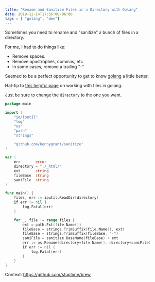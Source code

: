 ```yaml
---
title: "Rename and Sanitize Files in a Directory with Golang"
date: 2019-12-14T17:56:00-06:00
tags : [ "golang", "dev"]
---
```


Sometimes you need to rename and "sanitize" a bunch of files in a directory. 

For me, I had to do things like:
- Remove spaces.
- Remove apostrophes, commas, etc
- In some cases, remove a trailing "-"

Seemed to be a perfect opportunity to get to know [golang](https://golang.org/) a little better.

Hat-tip to [this helpful page](https://www.devdungeon.com/content/working-files-go) on working with files in golang.

Just be sure to change the `directory` to the one you want.

```go {linenos=false}
package main

import (
	"io/ioutil"
	"log"
	"os"
	"path"
	"strings"

	"github.com/kennygrant/sanitize"
)

var (
	err       error
	directory = "./_html/"
	ext       string
	fileBase  string
	saniFile  string
)

func main() {
	files, err := ioutil.ReadDir(directory)
	if err != nil {
		log.Fatal(err)
	}

	for _, file := range files {
		ext = path.Ext(file.Name())
		fileBase = strings.TrimSuffix(file.Name(), ext)
		fileBase = strings.TrimSuffix(fileBase, "-")
		saniFile = sanitize.BaseName(fileBase) + ext
		err := os.Rename(directory+file.Name(), directory+saniFile)
		if err != nil {
			log.Fatal(err)
		}
	}
}
```

Context: https://github.com/stoptime/brew